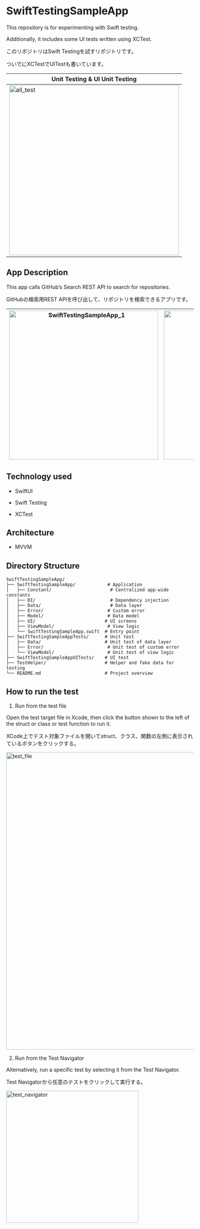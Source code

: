 # SwiftTestingSampleApp

This repository is for experimenting with Swift testing.

Additionally, it includes some UI tests written using XCTest.

このリポジトリはSwift Testingを試すリポジトリです。

ついでにXCTestでUITestも書いています。

|Unit Testing & UI Unit Testing|
|-|
|<img width="456" alt="all_test" src="https://github.com/user-attachments/assets/410e675f-1316-4253-b776-ef5cd38faffe" />|

## App Description

This app calls GitHub’s Search REST API to search for repositories.

GitHubの検索用REST APIを呼び出して、リポジトリを検索できるアプリです。

|<img width="400" alt="SwiftTestingSampleApp_1" src="https://github.com/user-attachments/assets/47d2acb9-efd5-497c-9c09-48e12ed56617" />|<img width="400" alt="SwiftTestingSampleApp_2" src="https://github.com/user-attachments/assets/b97d0afd-5310-4c12-93e3-1953ed240578" />|<img width="400" alt="SwiftTestingSampleApp_3" src="https://github.com/user-attachments/assets/1e5a2e38-4218-4ba6-8094-5ebb1f9efb1e" />|
|-|-|-|

## Technology used

- SwiftUI

- Swift Testing

- XCTest

## Architecture

- MVVM

## Directory Structure

```
SwiftTestingSampleApp/
├── SwiftTestingSampleApp/            # Application
│   ├── Constant/                      # Centralized app-wide constants
│   ├── DI/                            # Dependency injection
│   ├── Data/                          # Data layer
│   ├── Error/                        # Custom error
│   ├── Model/                        # Data model
│   ├── UI/                          # UI screens
│   ├── ViewModel/                    # View logic
│   └── SwiftTestingSampleApp.swift  # Entry point
├── SwiftTestingSampleAppTests/      # Unit test
│   ├── Data/                        # Unit test of data layer
│   ├── Error/                        # Unit test of custom error
│   └── ViewModel/                    # Unit test of view logic
├── SwiftTestingSampleAppUITests/    # UI test
├── TestHelper/                      # Helper and fake data for testing
└── README.md                        # Project overview
```

## How to run the test

1. Run from the test file

Open the test target file in Xcode, then click the button shown to the left of the struct or class or test function to run it.

XCode上でテスト対象ファイルを開いてstruct、クラス、関数の左側に表示されているボタンをクリックする。

<img width="799" alt="test_file" src="https://github.com/user-attachments/assets/2d4d6f4f-036e-486b-81d0-dba801480dea" />

2. Run from the Test Navigator

Alternatively, run a specific test by selecting it from the Test Navigator.

Test Navigatorから任意のテストをクリックして実行する。

<img width="355" alt="test_navigator" src="https://github.com/user-attachments/assets/bedbdbda-f9eb-47bc-a95d-5e4aa644dd6f" />



